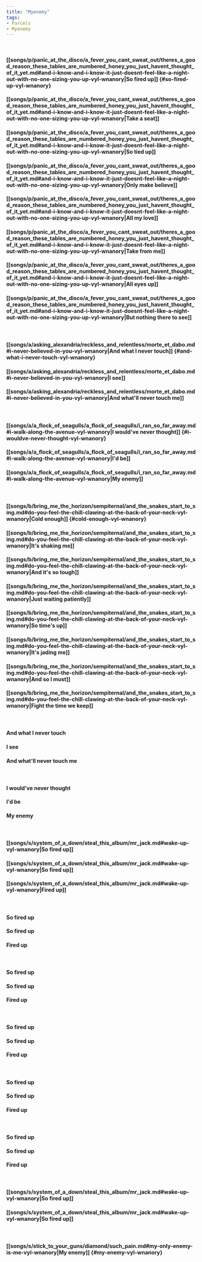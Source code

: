 ```yaml
---
title: "Myenemy"
tags:
- Parcels
- Myenemy
---
```

&nbsp;
#### [[songs/p/panic_at_the_disco/a_fever_you_cant_sweat_out/theres_a_good_reason_these_tables_are_numbered_honey_you_just_havent_thought_of_it_yet.md#and-i-know-and-i-know-it-just-doesnt-feel-like-a-night-out-with-no-one-sizing-you-up-vyl-wnanory|So fired up]] {#so-fired-up-vyl-wnanory}
#### [[songs/p/panic_at_the_disco/a_fever_you_cant_sweat_out/theres_a_good_reason_these_tables_are_numbered_honey_you_just_havent_thought_of_it_yet.md#and-i-know-and-i-know-it-just-doesnt-feel-like-a-night-out-with-no-one-sizing-you-up-vyl-wnanory|Take a seat]]
#### [[songs/p/panic_at_the_disco/a_fever_you_cant_sweat_out/theres_a_good_reason_these_tables_are_numbered_honey_you_just_havent_thought_of_it_yet.md#and-i-know-and-i-know-it-just-doesnt-feel-like-a-night-out-with-no-one-sizing-you-up-vyl-wnanory|So tied up]]
#### [[songs/p/panic_at_the_disco/a_fever_you_cant_sweat_out/theres_a_good_reason_these_tables_are_numbered_honey_you_just_havent_thought_of_it_yet.md#and-i-know-and-i-know-it-just-doesnt-feel-like-a-night-out-with-no-one-sizing-you-up-vyl-wnanory|Only make believe]]
#### [[songs/p/panic_at_the_disco/a_fever_you_cant_sweat_out/theres_a_good_reason_these_tables_are_numbered_honey_you_just_havent_thought_of_it_yet.md#and-i-know-and-i-know-it-just-doesnt-feel-like-a-night-out-with-no-one-sizing-you-up-vyl-wnanory|All my love]]
#### [[songs/p/panic_at_the_disco/a_fever_you_cant_sweat_out/theres_a_good_reason_these_tables_are_numbered_honey_you_just_havent_thought_of_it_yet.md#and-i-know-and-i-know-it-just-doesnt-feel-like-a-night-out-with-no-one-sizing-you-up-vyl-wnanory|Take from me]]
#### [[songs/p/panic_at_the_disco/a_fever_you_cant_sweat_out/theres_a_good_reason_these_tables_are_numbered_honey_you_just_havent_thought_of_it_yet.md#and-i-know-and-i-know-it-just-doesnt-feel-like-a-night-out-with-no-one-sizing-you-up-vyl-wnanory|All eyes up]]
#### [[songs/p/panic_at_the_disco/a_fever_you_cant_sweat_out/theres_a_good_reason_these_tables_are_numbered_honey_you_just_havent_thought_of_it_yet.md#and-i-know-and-i-know-it-just-doesnt-feel-like-a-night-out-with-no-one-sizing-you-up-vyl-wnanory|But nothing there to see]]
&nbsp;
#### [[songs/a/asking_alexandria/reckless_and_relentless/morte_et_dabo.md#i-never-believed-in-you-vyl-wnanory|And what I never touch]] {#and-what-i-never-touch-vyl-wnanory}
#### [[songs/a/asking_alexandria/reckless_and_relentless/morte_et_dabo.md#i-never-believed-in-you-vyl-wnanory|I see]]
#### [[songs/a/asking_alexandria/reckless_and_relentless/morte_et_dabo.md#i-never-believed-in-you-vyl-wnanory|And what'll never touch me]]
&nbsp;
#### [[songs/a/a_flock_of_seagulls/a_flock_of_seagulls/i_ran_so_far_away.md#i-walk-along-the-avenue-vyl-wnanory|I would've never thought]] {#i-wouldve-never-thought-vyl-wnanory}
#### [[songs/a/a_flock_of_seagulls/a_flock_of_seagulls/i_ran_so_far_away.md#i-walk-along-the-avenue-vyl-wnanory|I'd be]]
#### [[songs/a/a_flock_of_seagulls/a_flock_of_seagulls/i_ran_so_far_away.md#i-walk-along-the-avenue-vyl-wnanory|My enemy]]
&nbsp;
#### [[songs/b/bring_me_the_horizon/sempiternal/and_the_snakes_start_to_sing.md#do-you-feel-the-chill-clawing-at-the-back-of-your-neck-vyl-wnanory|Cold enough]] {#cold-enough-vyl-wnanory}
#### [[songs/b/bring_me_the_horizon/sempiternal/and_the_snakes_start_to_sing.md#do-you-feel-the-chill-clawing-at-the-back-of-your-neck-vyl-wnanory|It's shaking me]]
#### [[songs/b/bring_me_the_horizon/sempiternal/and_the_snakes_start_to_sing.md#do-you-feel-the-chill-clawing-at-the-back-of-your-neck-vyl-wnanory|And it's so tough]]
#### [[songs/b/bring_me_the_horizon/sempiternal/and_the_snakes_start_to_sing.md#do-you-feel-the-chill-clawing-at-the-back-of-your-neck-vyl-wnanory|Just waiting patiently]]
#### [[songs/b/bring_me_the_horizon/sempiternal/and_the_snakes_start_to_sing.md#do-you-feel-the-chill-clawing-at-the-back-of-your-neck-vyl-wnanory|So time's up]]
#### [[songs/b/bring_me_the_horizon/sempiternal/and_the_snakes_start_to_sing.md#do-you-feel-the-chill-clawing-at-the-back-of-your-neck-vyl-wnanory|It's jading me]]
#### [[songs/b/bring_me_the_horizon/sempiternal/and_the_snakes_start_to_sing.md#do-you-feel-the-chill-clawing-at-the-back-of-your-neck-vyl-wnanory|And so I must]]
#### [[songs/b/bring_me_the_horizon/sempiternal/and_the_snakes_start_to_sing.md#do-you-feel-the-chill-clawing-at-the-back-of-your-neck-vyl-wnanory|Fight the time we keep]]
&nbsp;
#### And what I never touch
#### I see
#### And what'll never touch me
&nbsp;
#### I would've never thought
#### I'd be
#### My enemy
&nbsp;
#### [[songs/s/system_of_a_down/steal_this_album/mr_jack.md#wake-up-vyl-wnanory|So fired up]]
#### [[songs/s/system_of_a_down/steal_this_album/mr_jack.md#wake-up-vyl-wnanory|So fired up]]
#### [[songs/s/system_of_a_down/steal_this_album/mr_jack.md#wake-up-vyl-wnanory|Fired up]]
&nbsp;
#### So fired up
#### So fired up
#### Fired up
&nbsp;
#### So fired up
#### So fired up
#### Fired up
&nbsp;
#### So fired up
#### So fired up
#### Fired up
&nbsp;
#### So fired up
#### So fired up
#### Fired up
&nbsp;
#### So fired up
#### So fired up
#### Fired up
&nbsp;
#### [[songs/s/system_of_a_down/steal_this_album/mr_jack.md#wake-up-vyl-wnanory|So fired up]]
#### [[songs/s/system_of_a_down/steal_this_album/mr_jack.md#wake-up-vyl-wnanory|So fired up]]
&nbsp;
#### [[songs/s/stick_to_your_guns/diamond/such_pain.md#my-only-enemy-is-me-vyl-wnanory|My enemy]] {#my-enemy-vyl-wnanory}
